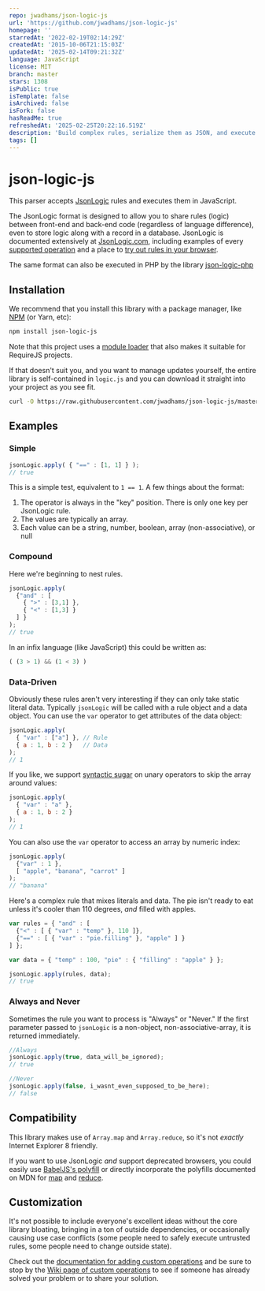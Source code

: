 ```yaml
---
repo: jwadhams/json-logic-js
url: 'https://github.com/jwadhams/json-logic-js'
homepage: ''
starredAt: '2022-02-19T02:14:29Z'
createdAt: '2015-10-06T21:15:03Z'
updatedAt: '2025-02-14T09:21:32Z'
language: JavaScript
license: MIT
branch: master
stars: 1308
isPublic: true
isTemplate: false
isArchived: false
isFork: false
hasReadMe: true
refreshedAt: '2025-02-25T20:22:16.519Z'
description: 'Build complex rules, serialize them as JSON, and execute them in JavaScript'
tags: []
---
```


# json-logic-js

This parser accepts [JsonLogic](http://jsonlogic.com) rules and executes them in JavaScript.

The JsonLogic format is designed to allow you to share rules (logic) between front-end and back-end code (regardless of language difference), even to store logic along with a record in a database.  JsonLogic is documented extensively at [JsonLogic.com](http://jsonlogic.com), including examples of every [supported operation](http://jsonlogic.com/operations.html) and a place to [try out rules in your browser](http://jsonlogic.com/play.html).

The same format can also be executed in PHP by the library [json-logic-php](https://github.com/jwadhams/json-logic-php/)

## Installation

We recommend that you install this library with a package manager, like [NPM](https://www.npmjs.com/) (or Yarn, etc):

```bash
npm install json-logic-js
```

Note that this project uses a [module loader](http://ricostacruz.com/cheatsheets/umdjs.html) that also makes it suitable for RequireJS projects.

If that doesn't suit you, and you want to manage updates yourself, the entire library is self-contained in `logic.js` and you can download it straight into your project as you see fit.

```bash
curl -O https://raw.githubusercontent.com/jwadhams/json-logic-js/master/logic.js
```

## Examples

### Simple
```js
jsonLogic.apply( { "==" : [1, 1] } );
// true
```

This is a simple test, equivalent to `1 == 1`.  A few things about the format:

  1. The operator is always in the "key" position. There is only one key per JsonLogic rule.
  1. The values are typically an array.
  1. Each value can be a string, number, boolean, array (non-associative), or null

### Compound
Here we're beginning to nest rules.

```js
jsonLogic.apply(
  {"and" : [
    { ">" : [3,1] },
    { "<" : [1,3] }
  ] }
);
// true
```

In an infix language (like JavaScript) this could be written as:

```js
( (3 > 1) && (1 < 3) )
```

### Data-Driven

Obviously these rules aren't very interesting if they can only take static literal data. Typically `jsonLogic` will be called with a rule object and a data object. You can use the `var` operator to get attributes of the data object:

```js
jsonLogic.apply(
  { "var" : ["a"] }, // Rule
  { a : 1, b : 2 }   // Data
);
// 1
```

If you like, we support [syntactic sugar](https://en.wikipedia.org/wiki/Syntactic_sugar) on unary operators to skip the array around values:

```js
jsonLogic.apply(
  { "var" : "a" },
  { a : 1, b : 2 }
);
// 1
```

You can also use the `var` operator to access an array by numeric index:

```js
jsonLogic.apply(
  {"var" : 1 },
  [ "apple", "banana", "carrot" ]
);
// "banana"
```

Here's a complex rule that mixes literals and data. The pie isn't ready to eat unless it's cooler than 110 degrees, *and* filled with apples.

```js
var rules = { "and" : [
  {"<" : [ { "var" : "temp" }, 110 ]},
  {"==" : [ { "var" : "pie.filling" }, "apple" ] }
] };

var data = { "temp" : 100, "pie" : { "filling" : "apple" } };

jsonLogic.apply(rules, data);
// true
```

### Always and Never
Sometimes the rule you want to process is "Always" or "Never."  If the first parameter passed to `jsonLogic` is a non-object, non-associative-array, it is returned immediately.

```js
//Always
jsonLogic.apply(true, data_will_be_ignored);
// true

//Never
jsonLogic.apply(false, i_wasnt_even_supposed_to_be_here);
// false
```

## Compatibility

This library makes use of `Array.map` and `Array.reduce`, so it's not *exactly* Internet Explorer 8 friendly.

If you want to use JsonLogic *and* support deprecated browsers, you could easily use [BabelJS's polyfill](https://babeljs.io/docs/usage/polyfill/) or directly incorporate the polyfills documented on MDN for [map](https://developer.mozilla.org/en-US/docs/Web/JavaScript/Reference/Global_Objects/Array/map) and [reduce](https://developer.mozilla.org/en-US/docs/Web/JavaScript/Reference/Global_Objects/Array/reduce).

## Customization

It's not possible to include everyone's excellent ideas without the core library bloating, bringing in a ton of outside dependencies, or occasionally causing use case conflicts (some people need to safely execute untrusted rules, some people need to change outside state).

Check out the [documentation for adding custom operations](http://jsonlogic.com/add_operation.html) and be sure to stop by the [Wiki page of custom operations](https://github.com/jwadhams/json-logic-js/wiki/Custom-Operations) to see if someone has already solved your problem or to share your solution.
